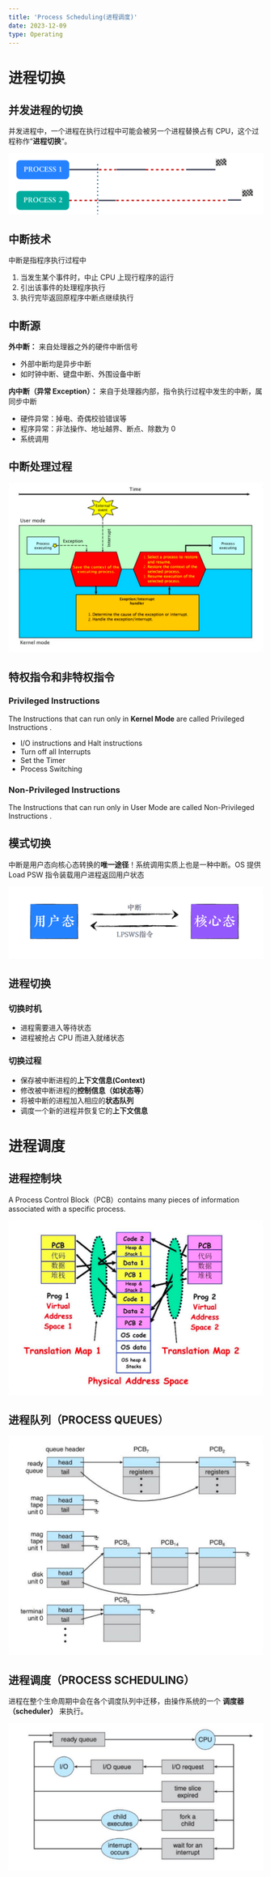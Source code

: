 ```yaml
---
title: 'Process Scheduling(进程调度)'
date: 2023-12-09
type: Operating
---
```


# 进程切换

## 并发进程的切换

并发进程中，一个进程在执行过程中可能会被另一个进程替换占有 CPU，这个过程称作“**进程切换**“。

![并发进程的切换](/public/images/os/04/process-switch.png)

## 中断技术

中断是指程序执行过程中

1. 当发生某个事件时，中止 CPU 上现行程序的运行
2. 引出该事件的处理程序执行
3. 执行完毕返回原程序中断点继续执行

## 中断源

**外中断：** 来自处理器之外的硬件中断信号

- 外部中断均是异步中断
- 如时钟中断、键盘中断、外围设备中断

**内中断（异常 Exception）：** 来自于处理器内部，指令执行过程中发生的中断，属同步中断

- 硬件异常：掉电、奇偶校验错误等
- 程序异常：非法操作、地址越界、断点、除数为 0
- 系统调用

## 中断处理过程

![中断处理过程](/public/images/os/04/interrupt.png)

## 特权指令和非特权指令

### Privileged Instructions

The Instructions that can run only in **Kernel Mode** are called Privileged Instructions .

- I/O instructions and Halt instructions
- Turn off all Interrupts
- Set the Timer
- Process Switching

### Non-Privileged Instructions

The Instructions that can run only in User Mode are called Non-Privileged Instructions .

## 模式切换

中断是用户态向核心态转换的**唯一途径**！系统调用实质上也是一种中断。OS 提供 Load PSW 指令装载用户进程返回用户状态

![模式切换](/public/images/os/04/mode-switch.png)

## 进程切换

### 切换时机

- 进程需要进入等待状态
- 进程被抢占 CPU 而进入就绪状态

### 切换过程

- 保存被中断进程的**上下文信息(Context)**
- 修改被中断进程的**控制信息（如状态等）**
- 将被中断的进程加入相应的**状态队列**
- 调度一个新的进程并恢复它的**上下文信息**

# 进程调度

## 进程控制块

A Process Control Block（PCB）contains many pieces of information associated with a specific process.

![进程控制块](/public/images/os/04/process-state.png)

## 进程队列（PROCESS QUEUES）

![进程队列](/public/images/os/04/process-queues.png)

## 进程调度（PROCESS SCHEDULING）

进程在整个生命周期中会在各个调度队列中迁移，由操作系统的一个 **调度器（scheduler）** 来执行。

![进程调度](/public/images/os/04/process-scheduler.png)
